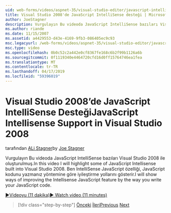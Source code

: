 ```yaml
---
uid: web-forms/videos/aspnet-35/visual-studio-editor/javascript-intellisense-support-in-visual-studio-2008
title: Visual Studio 2008'de JavaScript IntelliSense desteği | Microsoft Docs
author: JoeStagner
description: Vurgulayın Bu videoda JavaScript IntelliSense bazıları Visual Studio 2008 ile oluşturulmuş. IntelliSense JavaScript featu iyileştirme yollarını gösterir ben...
ms.author: riande
ms.date: 11/15/2007
ms.assetid: a4429553-d43e-4169-9fb3-086405ec9c93
msc.legacyurl: /web-forms/videos/aspnet-35/visual-studio-editor/javascript-intellisense-support-in-visual-studio-2008
msc.type: video
ms.openlocfilehash: 0b0c52c2a442e0cf8367fe168c6b2f99b1126a6b
ms.sourcegitcommit: 0f1119340e4464720cfd16d0ff15764746ea1fea
ms.translationtype: MT
ms.contentlocale: tr-TR
ms.lasthandoff: 04/17/2019
ms.locfileid: "59396019"
---
```

# <a name="javascript-intellisense-support-in-visual-studio-2008"></a><span data-ttu-id="88924-104">Visual Studio 2008’de JavaScript IntelliSense Desteği</span><span class="sxs-lookup"><span data-stu-id="88924-104">JavaScript Intellisense Support in Visual Studio 2008</span></span>

<span data-ttu-id="88924-105">tarafından [ALi Stagner](https://github.com/JoeStagner)</span><span class="sxs-lookup"><span data-stu-id="88924-105">by [Joe Stagner](https://github.com/JoeStagner)</span></span>

<span data-ttu-id="88924-106">Vurgulayın Bu videoda JavaScript IntelliSense bazıları Visual Studio 2008 ile oluşturulmuş.</span><span class="sxs-lookup"><span data-stu-id="88924-106">In this video I will highlight some of JavaScript Intellisense built into Visual Studio 2008.</span></span> <span data-ttu-id="88924-107">Ben IntelliSense JavaScript özelliği, JavaScript kodunu yazmanız yöntemine göre iyileştirme yollarını gösterir.</span><span class="sxs-lookup"><span data-stu-id="88924-107">I will show ways of improving the Intellisense JavaScript feature by the way you write your JavaScript code.</span></span>

[<span data-ttu-id="88924-108">&#9654;Videoyu (11 dakika)</span><span class="sxs-lookup"><span data-stu-id="88924-108">&#9654; Watch video (11 minutes)</span></span>](https://channel9.msdn.com/Blogs/ASP-NET-Site-Videos/javascript-intellisense-support-in-visual-studio-2008)

> [!div class="step-by-step"]
> <span data-ttu-id="88924-109">[Önceki](new-designer-support-in-visual-studio-2008.md)
> [İleri](javascript-debugging-in-visual-studio-2008.md)</span><span class="sxs-lookup"><span data-stu-id="88924-109">[Previous](new-designer-support-in-visual-studio-2008.md)
[Next](javascript-debugging-in-visual-studio-2008.md)</span></span>
